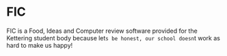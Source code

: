 # FIC
FIC is a Food, Ideas and Computer review software provided for the Kettering student body because let`s be honest, our school doesn`t work as hard to make us happy! 
